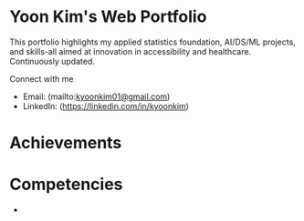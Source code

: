 # Yoon Kim's Web Portfolio

This portfolio highlights my applied statistics foundation, AI/DS/ML projects, and skills-all aimed at innovation in accessibility and healthcare. Continuously updated.

Connect with me
* Email: (mailto:kyoonkim01@gmail.com)
* LinkedIn: (https://linkedin.com/in/kyoonkim)

# Achievements


# Competencies

* 
